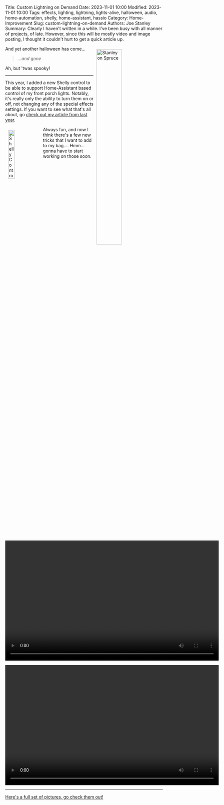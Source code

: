 Title: Custom Lightning on Demand
Date: 2023-11-01 10:00
Modified: 2023-11-01 10:00
Tags: effects, lighting, lightning, lights-alive, halloween, audio, home-automation, shelly, home-assistant, hassio
Category: Home-Improvement
Slug: custom-lightning-on-demand
Authors: Joe Stanley
Summary: Clearly I haven't written in a while. I've been busy with all manner of projects, of late. However, since this will be mostly video and image posting, I thought it couldn't hurt to get a quick article up.

<img src="{attach}/images/IMG_2605.png" style="width: 40%; margin: 10px;" alt="Stanley on Spruce" align="right">

And yet another halloween has come...

> *...and gone*

Ah, but 'twas spooky!

---

This year, I added a new Shelly control to be able to support Home-Assistant based control of my front porch lights. Notably, it's really only the ability to turn them on or off, not changing any of the special effects settings. If you want to see what that's all about, go [check out my article from last year](https://blog.stanleysolutionsnw.com/spooky-scary-porch-projects.html).

<img src="{attach}/images/IMG_2596.png" style="width: 20%; margin: 10px;" alt="Shelly Control" align="left">

Always fun, and now I think there's a few new tricks that I want to add to my bag.... Hmm... gonna have to start working on those soon.

<video id="halloween-effects-2023" class="video-js vjs-default-skin" controls
preload="auto" width="683" height="384"
data-setup="{}">
<source src="https://immich.stanleysolutionsnw.com/api/asset/file/fd65dbb4-9305-417e-81cd-a93c7f05dbfd?isThumb=false&isWeb=true&key=xOGoWucj4ULglfDzCsxYS0jv3wEnt9eu6u20WGUMygZWhxxbxK_FtA2DPNyCc3dezWU" type='video/mp4'>
</video>

<video id="halloween-effects-2023" class="video-js vjs-default-skin" controls
preload="auto" width="683" height="384"
data-setup="{}">
<source src="https://immich.stanleysolutionsnw.com/api/asset/file/977604b5-4294-44d6-a2c9-5a41e6eae7e5?isThumb=false&isWeb=true&key=xOGoWucj4ULglfDzCsxYS0jv3wEnt9eu6u20WGUMygZWhxxbxK_FtA2DPNyCc3dezWU" type='video/mp4'>
</video>

---

[Here's a full set of pictures, go check them out!](https://immich.stanleysolutionsnw.com/share/xOGoWucj4ULglfDzCsxYS0jv3wEnt9eu6u20WGUMygZWhxxbxK_FtA2DPNyCc3dezWU)

